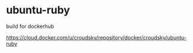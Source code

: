 # ubuntu-ruby

build for dockerhub

https://cloud.docker.com/u/croudsky/repository/docker/croudsky/ubuntu-ruby
